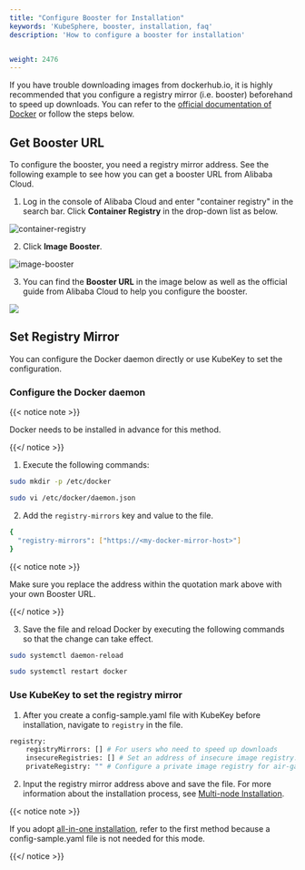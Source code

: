 ```yaml
---
title: "Configure Booster for Installation"
keywords: 'KubeSphere, booster, installation, faq'
description: 'How to configure a booster for installation'


weight: 2476
---
```


If you have trouble downloading images from dockerhub.io, it is highly recommended that you configure a registry mirror (i.e. booster) beforehand to speed up downloads. You can refer to the [official documentation of Docker](https://docs.docker.com/registry/recipes/mirror/#configure-the-docker-daemon) or follow the steps below.

## Get Booster URL

To configure the booster, you need a registry mirror address. See the following example to see how you can get a booster URL from Alibaba Cloud.

1. Log in the console of Alibaba Cloud and enter "container registry" in the search bar. Click **Container Registry** in the drop-down list as below.

![container-registry](https://ap3.qingstor.com/kubesphere-website/docs/20200904165654.png)

2. Click **Image Booster**.

![image-booster](https://ap3.qingstor.com/kubesphere-website/docs/20200904170057.png)

3. You can find the **Booster URL** in the image below as well as the official guide from Alibaba Cloud to help you configure the booster.

![](https://ap3.qingstor.com/kubesphere-website/docs/20200904171359.png)

## Set Registry Mirror

You can configure the Docker daemon directly or use KubeKey to set the configuration.

### Configure the Docker daemon

{{< notice note >}}

Docker needs to be installed in advance for this method.

{{</ notice >}} 

1. Execute the following commands:

```bash
sudo mkdir -p /etc/docker
```

```bash
sudo vi /etc/docker/daemon.json
```

2. Add the `registry-mirrors` key and value to the file.

```bash
{
  "registry-mirrors": ["https://<my-docker-mirror-host>"]
}
```

{{< notice note >}} 

Make sure you replace the address within the quotation mark above with your own Booster URL.

{{</ notice >}} 

3. Save the file and reload Docker by executing the following commands so that the change can take effect.

```bash
sudo systemctl daemon-reload
```

```bash
sudo systemctl restart docker
```

### Use KubeKey to set the registry mirror

1. After you create a config-sample.yaml file with KubeKey before installation, navigate to `registry` in the file.

```bash
registry:
    registryMirrors: [] # For users who need to speed up downloads
    insecureRegistries: [] # Set an address of insecure image registry. See https://docs.docker.com/registry/insecure/
    privateRegistry: "" # Configure a private image registry for air-gapped installation (e.g. docker local registry or Harbor)
```

2. Input the registry mirror address above and save the file. For more information about the installation process, see [Multi-node Installation](../../../installing-on-linux/introduction/multioverview/). 

{{< notice note >}}

If you adopt [all-in-one installation](../../../quick-start/all-in-one-on-linux/), refer to the first method because a config-sample.yaml file is not needed for this mode.

{{</ notice >}} 